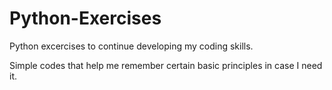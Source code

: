 # Python-Exercises
Python excercises to continue developing my coding skills.

Simple codes that help me remember certain basic principles in case I need it.
